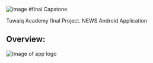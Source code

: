 ![image](https://user-images.githubusercontent.com/91452454/143868953-549a9960-66ae-44a3-9461-e9b9dedc83d7.png)
#final Capstone 

Tuwaiq Academy final Project.
NEWS Android Application
## Overview:
![Image of app logo](https://as1.ftcdn.net/v2/jpg/00/88/43/58/1000_F_88435847_HhglbcoGP5qOX3DfudP3hN5z95eTrHqz.jpg)

